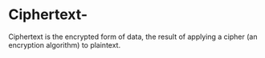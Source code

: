 # Ciphertext-
Ciphertext is the encrypted form of data, the result of applying a cipher (an encryption algorithm) to plaintext.
